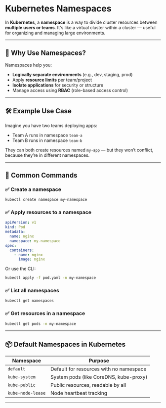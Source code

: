 # Kubernetes Namespaces

In **Kubernetes**, a **namespace** is a way to divide cluster resources between **multiple users or teams**. It's like a virtual cluster within a cluster — useful for organizing and managing large environments.

---

## 🧩 Why Use Namespaces?

Namespaces help you:
- **Logically separate environments** (e.g., dev, staging, prod)
- Apply **resource limits** per team/project
- **Isolate applications** for security or structure
- Manage access using **RBAC** (role-based access control)

---

## 🛠 Example Use Case

Imagine you have two teams deploying apps:
- Team A runs in namespace `team-a`
- Team B runs in namespace `team-b`

They can both create resources named `my-app` — but they won’t conflict, because they’re in different namespaces.

---

## 🔧 Common Commands

### ✅ Create a namespace
```bash
kubectl create namespace my-namespace
```

### ✅ Apply resources to a namespace
```yaml
apiVersion: v1
kind: Pod
metadata:
  name: nginx
  namespace: my-namespace
spec:
  containers:
    - name: nginx
      image: nginx
```

Or use the CLI:
```bash
kubectl apply -f pod.yaml -n my-namespace
```

### ✅ List all namespaces
```bash
kubectl get namespaces
```

### ✅ Get resources in a namespace
```bash
kubectl get pods -n my-namespace
```

---

## 📦 Default Namespaces in Kubernetes

| Namespace    | Purpose |
|--------------|---------|
| `default`    | Default for resources with no namespace |
| `kube-system` | System pods (like CoreDNS, kube-proxy) |
| `kube-public`| Public resources, readable by all |
| `kube-node-lease` | Node heartbeat tracking |

---



